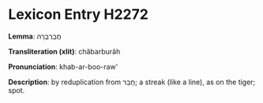 # Lexicon Entry H2272

**Lemma**: חֲבַרְבֻּרָה

**Transliteration (xlit)**: chăbarburâh

**Pronunciation**: khab-ar-boo-raw'

**Description**:
by reduplication from חָבַר; a streak (like a line), as on the tiger; spot.
